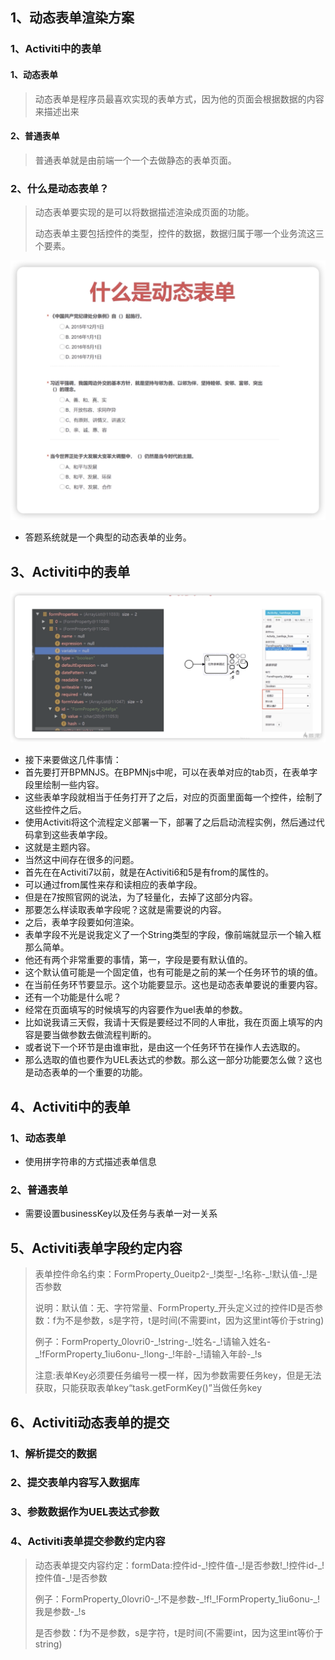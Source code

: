 ## 1、动态表单渲染方案

### 1、Activiti中的表单

#### 1、动态表单

> 动态表单是程序员最喜欢实现的表单方式，因为他的页面会根据数据的内容来描述出来

#### 2、普通表单

> 普通表单就是由前端一个一个去做静态的表单页面。

### 2、什么是动态表单？

> 动态表单要实现的是可以将数据描述渲染成页面的功能。
>
> 动态表单主要包括控件的类型，控件的数据，数据归属于哪一个业务流这三个要素。

![image-20240608234757359](typora_img/image-20240608234757359.png)

+ 答题系统就是一个典型的动态表单的业务。

## 3、Activiti中的表单

![image-20240608234933431](typora_img/image-20240608234933431.png)

+ 接下来要做这几件事情：
+ 首先要打开BPMNJS。在BPMNjs中呢，可以在表单对应的tab页，在表单字段里绘制一些内容。
+ 这些表单字段就相当于任务打开了之后，对应的页面里面每一个控件，绘制了这些控件之后。
+ 使用Activiti将这个流程定义部署一下，部署了之后启动流程实例，然后通过代码拿到这些表单字段。
+ 这就是主题内容。
+ 当然这中间存在很多的问题。
+ 首先在在Activiti7以前，就是在Activiti6和5是有from的属性的。
+ 可以通过from属性来存和读相应的表单字段。
+ 但是在7按照官网的说法，为了轻量化，去掉了这部分内容。
+ 那要怎么样读取表单字段呢？这就是需要说的内容。
+ 之后，表单字段要如何渲染。
+ 表单字段不光是说我定义了一个String类型的字段，像前端就显示一个输入框那么简单。
+ 他还有两个非常重要的事情，第一，字段是要有默认值的。
+ 这个默认值可能是一个固定值，也有可能是之前的某一个任务环节的填的值。
+ 在当前任务环节要显示。这个功能要显示。这也是动态表单要说的重要内容。
+ 还有一个功能是什么呢？
+ 经常在页面填写的时候填写的内容要作为uel表单的参数。
+ 比如说我请三天假，我请十天假是要经过不同的人审批，我在页面上填写的内容是要当做参数去做流程判断的。
+ 或者说下一个环节是由谁审批，是由这一个任务环节在操作人去选取的。
+ 那么选取的值也要作为UEL表达式的参数。那么这一部分功能要怎么做？这也是动态表单的一个重要的功能。

## 4、Activiti中的表单

### 1、动态表单

+ 使用拼字符串的方式描述表单信息

### 2、普通表单

+ 需要设置businessKey以及任务与表单一对一关系

## 5、Activiti表单字段约定内容

> 表单控件命名约束：FormProperty_0ueitp2-\_!类型-\_!名称-\_!默认值-\_!是否参数
>
> 说明：默认值：无、字符常量、FormProperty\_开头定义过的控件ID是否参数：f为不是参数，s是字符，t是时间(不需要int，因为这里int等价于string)
>
> 例子：FormProperty_0lovri0-\_!string-\_!姓名-\_!请输入姓名-\_!fFormProperty_1iu6onu-\_!long-_!年龄-\_!请输入年龄-\_!s
>
> 注意:表单Key必须要任务编号一模一样，因为参数需要任务key，但是无法获取，只能获取表单key“task.getFormKey()”当做任务key

## 6、Activiti动态表单的提交

### 1、解析提交的数据

### 2、提交表单内容写入数据库

### 3、参数数据作为UEL表达式参数

### 4、Activiti表单提交参数约定内容

> 动态表单提交内容约定：formData:控件id-\_!控件值-\_!是否参数!\_!控件id-\_!控件值-\_!是否参数
>
> 例子：FormProperty_0lovri0-\_!不是参数-\_!f!\_!FormProperty_1iu6onu-\_!我是参数-\_!s
>
> 是否参数：f为不是参数，s是字符，t是时间(不需要int，因为这里int等价于string)

